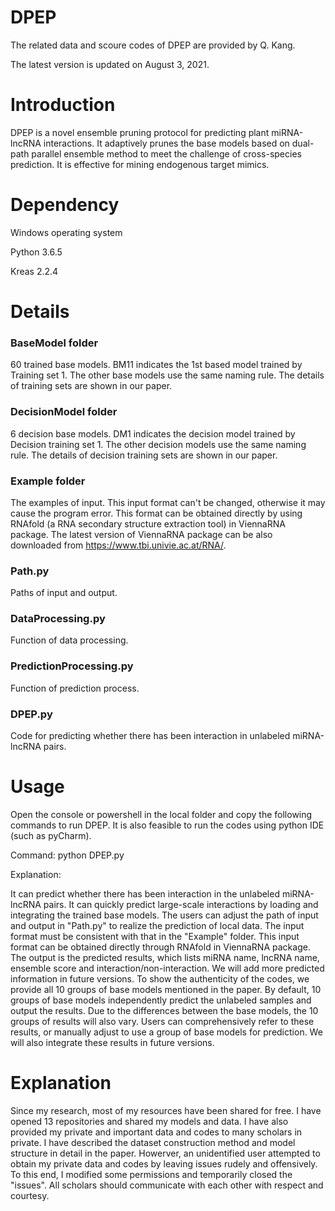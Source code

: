 # DPEP
The related data and scoure codes of DPEP are provided by Q. Kang.

The latest version is updated on August 3, 2021.

# Introduction
DPEP is a novel ensemble pruning protocol for predicting plant miRNA-lncRNA interactions. It adaptively prunes the base models based on dual-path parallel ensemble method to meet the challenge of cross-species prediction. It is effective for mining endogenous target mimics. 

# Dependency
Windows operating system

Python 3.6.5

Kreas 2.2.4

# Details
### BaseModel folder
60 trained base models. BM11 indicates the 1st based model trained by Training set 1. The other base models use the same naming rule. The details of training sets are shown in our paper.

### DecisionModel folder
6 decision base models. DM1 indicates the decision model trained by Decision training set 1. The other decision models use the same naming rule. The details of decision training sets are shown in our paper.

### Example folder
The examples of input. This input format can't be changed, otherwise it may cause the program error. This format can be obtained directly by using RNAfold (a RNA secondary structure extraction tool) in ViennaRNA package. The latest version of ViennaRNA package can be also downloaded from https://www.tbi.univie.ac.at/RNA/.

### Path.py
Paths of input and output.

### DataProcessing.py
Function of data processing.

### PredictionProcessing.py
Function of prediction process.

### DPEP.py
Code for predicting whether there has been interaction in unlabeled miRNA-lncRNA pairs.

# Usage
Open the console or powershell in the local folder and copy the following commands to run DPEP. It is also feasible to run the codes using python IDE (such as pyCharm).

Command: python DPEP.py

Explanation:

It can predict whether there has been interaction in the unlabeled miRNA-lncRNA pairs. It can quickly predict large-scale interactions by loading and integrating the trained base models. The users can adjust the path of input and output in "Path.py" to realize the prediction of local data. The input format must be consistent with that in the "Example" folder. This input format can be obtained directly through RNAfold in ViennaRNA package. The output is the predicted results, which lists miRNA name, lncRNA name, ensemble score and interaction/non-interaction. We will add more predicted information in future versions. To show the authenticity of the codes, we provide all 10 groups of base models mentioned in the paper. By default, 10 groups of base models independently predict the unlabeled samples and output the results. Due to the differences between the base models, the 10 groups of results will also vary. Users can comprehensively refer to these results, or manually adjust to use a group of base models for prediction. We will also integrate these results in future versions.

# Explanation
Since my research, most of my resources have been shared for free. I have opened 13 repositories and shared my models and data. I have also provided my private and important data and codes to many scholars in private. I have described the dataset construction method and model structure in detail in the paper. Howerver, an unidentified user attempted to obtain my private data and codes by leaving issues rudely and offensively. To this end, I modified some permissions and temporarily closed the "issues". All scholars should communicate with each other with respect and courtesy.
